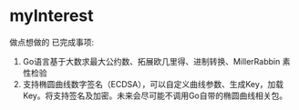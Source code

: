 # myInterest
做点想做的
已完成事项:
1. Go语言基于大数求最大公约数、拓展欧几里得、进制转换、MillerRabbin 素性检验
2. 支持椭圆曲线数字签名（ECDSA），可以自定义曲线参数、生成Key，加载Key。将支持签名及加密。未来会尽可能不调用Go自带的椭圆曲线相关包。
